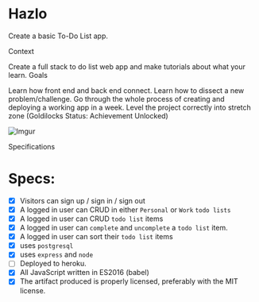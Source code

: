 # Hazlo
Create a basic To-Do List app.  

Context

Create a full stack to do list web app and make tutorials about what your learn.
Goals

Learn how front end and back end connect.
Learn how to dissect a new problem/challenge.
Go through the whole process of creating and deploying a working app in a week.
Level the project correctly into stretch zone (Goldilocks Status: Achievement Unlocked)

![Imgur](http://i.imgur.com/Jj5M1qk.png)

Specifications

# Specs:

- [X] Visitors can sign up / sign in / sign out
- [X] A logged in user can CRUD in either `Personal` or `Work` `todo lists` 
- [X] A logged in user can CRUD `todo list` items
- [X] A logged in user can `complete` and `uncomplete` a `todo list` item.
- [X] A logged in user can sort their `todo list` items
- [X] uses `postgresql`
- [X] uses `express` and `node`
- [ ] Deployed to heroku.
- [X] All JavaScript written in ES2016 (babel)
- [X] The artifact produced is properly licensed, preferably with the MIT license.
